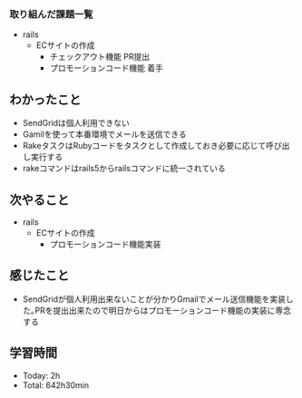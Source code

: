 ### 取り組んだ課題一覧
- rails
  - ECサイトの作成
    - チェックアウト機能 PR提出
    - プロモーションコード機能 着手
## わかったこと
- SendGridは個人利用できない
- Gamilを使って本番環境でメールを送信できる
- RakeタスクはRubyコードをタスクとして作成しておき必要に応じて呼び出し実行する
- rakeコマンドはrails5からrailsコマンドに統一されている
## 次やること
- rails
  - ECサイトの作成
    - プロモーションコード機能実装
## 感じたこと
- SendGridが個人利用出来ないことが分かりGmailでメール送信機能を実装した｡PRを提出出来たので明日からはプロモーションコード機能の実装に専念する
## 学習時間
- Today: 2h
- Total: 642h30min